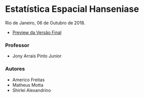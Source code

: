 # Estatística Espacial Hanseniase

Rio de Janeiro, 06 de Outubro de 2018.

- [Preview da Versão Final](http://htmlpreview.github.io/?https://github.com/americofreitasjr/mba-fgv-estatistica-espacial-hanseniase/blob/master/Script_Dados_de_Area_Revisao.html)

### Professor
- Jony Arrais Pinto Junior

### Autores
- Americo Freitas
- Matheus Motta
- Shirlei Alexandrino
